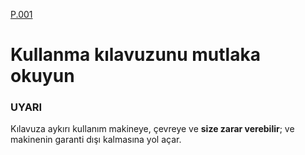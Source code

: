 [P.001](../pict/P.001.svg)

# Kullanma kılavuzunu mutlaka okuyun
### UYARI

Kılavuza aykırı kullanım makineye, çevreye ve **size zarar verebilir**; ve makinenin garanti dışı kalmasına yol açar.


